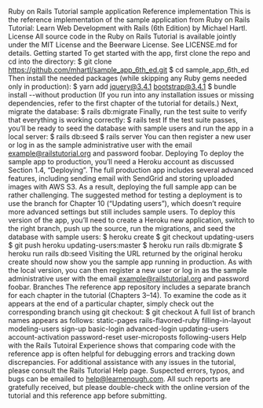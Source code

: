 Ruby on Rails Tutorial sample application
Reference implementation
This is the reference implementation of the sample application from Ruby on Rails Tutorial: Learn Web Development with Rails (6th Edition) by Michael Hartl.
License
All source code in the Ruby on Rails Tutorial is available jointly under the MIT License and the Beerware License. See LICENSE.md for details.
Getting started
To get started with the app, first clone the repo and cd into the directory:
$ git clone https://github.com/mhartl/sample_app_6th_ed.git
$ cd sample_app_6th_ed
Then install the needed packages (while skipping any Ruby gems needed only in production):
$ yarn add jquery@3.4.1 bootstrap@3.4.1
$ bundle install --without production
(If you run into any installation issues or missing dependencies, refer to the first chapter of the tutorial for details.)
Next, migrate the database:
$ rails db:migrate
Finally, run the test suite to verify that everything is working correctly:
$ rails test
If the test suite passes, you’ll be ready to seed the database with sample users and run the app in a local server:
$ rails db:seed
$ rails server
You can then register a new user or log in as the sample administrative user with the email example@railstutorial.org and password foobar.
Deploying
To deploy the sample app to production, you’ll need a Heroku account as discussed Section 1.4, “Deploying”.
The full production app includes several advanced features, including sending email with SendGrid and storing uploaded images with AWS S3. As a result, deploying the full sample app can be rather challenging. The suggested method for testing a deployment is to use the branch for Chapter 10 (“Updating users”), which doesn’t require more advanced settings but still includes sample users.
To deploy this version of the app, you’ll need to create a Heroku new application, switch to the right branch, push up the source, run the migrations, and seed the database with sample users:
$ heroku create
$ git checkout updating-users
$ git push heroku updating-users:master
$ heroku run rails db:migrate
$ heroku run rails db:seed
Visiting the URL returned by the original heroku create should now show you the sample app running in production. As with the local version, you can then register a new user or log in as the sample administrative user with the email example@railstutorial.org and password foobar.
Branches
The reference app repository includes a separate branch for each chapter in the tutorial (Chapters 3–14). To examine the code as it appears at the end of a particular chapter, simply check out the corresponding branch using git checkout:
$ git checkout <branch name>
A full list of branch names appears as follows:
static-pages
rails-flavored-ruby
filling-in-layout
modeling-users
sign-up
basic-login
advanced-login
updating-users
account-activation
password-reset
user-microposts
following-users
Help with the Rails Tutoiral
Experience shows that comparing code with the reference app is often helpful for debugging errors and tracking down discrepancies. For additional assistance with any issues in the tutorial, please consult the Rails Tutorial Help page.
Suspected errors, typos, and bugs can be emailed to help@learnenough.com. All such reports are gratefully received, but please double-check with the online version of the tutorial and this reference app before submitting.